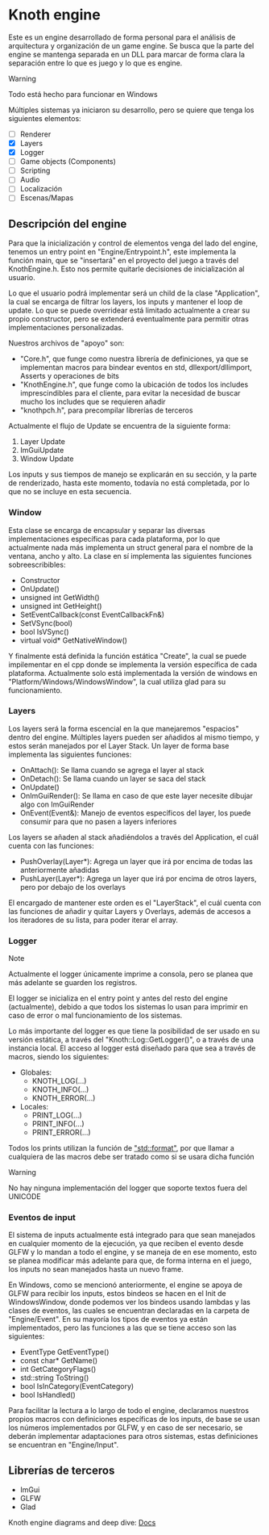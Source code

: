 # Knoth engine

Este es un engine desarrollado de forma personal para el análisis de arquitectura y organización de un game engine. Se busca que la parte del engine se mantenga separada en un DLL para marcar de forma clara la separación entre lo que es juego y lo que es engine.

> [!WARNING]
> Todo está hecho para funcionar en Windows

Múltiples sistemas ya iniciaron su desarrollo, pero se quiere que tenga los siguientes elementos:
- [ ] Renderer
- [x] Layers
- [x] Logger
- [ ] Game objects (Components)
- [ ] Scripting
- [ ] Audio
- [ ] Localización
- [ ] Escenas/Mapas

## Descripción del engine
Para que la inicialización y control de elementos venga del lado del engine, tenemos un entry point en "Engine/Entrypoint.h", este implementa la función main, que se "insertará" en el proyecto del juego a través del KnothEngine.h. Esto nos permite quitarle decisiones de inicialización al usuario.

Lo que el usuario podrá implementar será un child de la clase "Application", la cual se encarga de filtrar los layers, los inputs y mantener el loop de update. Lo que se puede overridear está limitado actualmente a crear su propio constructor, pero se extenderá eventualmente para permitir otras implementaciones personalizadas.

Nuestros archivos de "apoyo" son:
- "Core.h", que funge como nuestra librería de definiciones, ya que se implementan macros para bindear eventos en std, dllexport/dllimport, Asserts y operaciones de bits
- "KnothEngine.h", que funge como la ubicación de todos los includes imprescindibles para el cliente, para evitar la necesidad de buscar mucho los includes que se requieren añadir
- "knothpch.h", para precompilar librerías de terceros

Actualmente el flujo de Update se encuentra de la siguiente forma:
1. Layer Update
2. ImGuiUpdate
3. Window Update

Los inputs y sus tiempos de manejo se explicarán en su sección, y la parte de renderizado, hasta este momento, todavía no está completada, por lo que no se incluye en esta secuencia.

### Window

Esta clase se encarga de encapsular y separar las diversas implementaciones específicas para cada plataforma, por lo que actualmente nada más implementa un struct general para el nombre de la ventana, ancho y alto. La clase en sí implementa las siguientes funciones sobreescribibles:
- Constructor
- OnUpdate()
- unsigned int GetWidth()
- unsigned int GetHeight()
- SetEventCallback(const EventCallbackFn&)
- SetVSync(bool)
- bool IsVSync()
- virtual void* GetNativeWindow()

Y finalmente está definida la función estática "Create", la cual se puede impilementar en el cpp donde se implementa la versión específica de cada plataforma. Actualmente solo está implementada la versión de windows en "Platform/Windows/WindowsWindow", la cual utiliza glad para su funcionamiento.

### Layers

Los layers será la forma escencial en la que manejaremos "espacios" dentro del engine. Múltiples layers pueden ser añadidos al mismo tiempo, y estos serán manejados por el Layer Stack.
Un layer de forma base implementa las siguientes funciones:
- OnAttach(): Se llama cuando se agrega el layer al stack
- OnDetach(): Se llama cuando un layer se saca del stack
- OnUpdate()
- OnImGuiRender(): Se llama en caso de que este layer necesite dibujar algo con ImGuiRender
- OnEvent(Event&): Manejo de eventos específicos del layer, los puede consumir para que no pasen a layers inferiores

Los layers se añaden al stack añadiéndolos a través del Application, el cuál cuenta con las funciones:
- PushOverlay(Layer*): Agrega un layer que irá por encima de todas las anteriormente añadidas
- PushLayer(Layer*): Agrega un layer que irá por encima de otros layers, pero por debajo de los overlays

El encargado de mantener este orden es el "LayerStack", el cuál cuenta con las funciones de añadir y quitar Layers y Overlays, además de accesos a los iteradores de su lista, para poder iterar el array.

### Logger

> [!NOTE]
> Actualmente el logger únicamente imprime a consola, pero se planea que más adelante se guarden los registros.

El logger se inicializa en el entry point y antes del resto del engine (actualmente), debido a que todos los sistemas lo usan para imprimir en caso de error o mal funcionamiento de los sistemas.

Lo más importante del logger es que tiene la posibilidad de ser usado en su versión estática, a través del "Knoth::Log::GetLogger()", o a través de una instancia local. El acceso al logger está diseñado para que sea a través de macros, siendo los siguientes:
- Globales:
  - KNOTH_LOG(...)
  - KNOTH_INFO(...)
  - KNOTH_ERROR(...)
- Locales:
  - PRINT_LOG(...)
  - PRINT_INFO(...)
  - PRINT_ERROR(...)
 
Todos los prints utilizan la función de ["std::format"](https://en.cppreference.com/w/cpp/utility/format/format), por que llamar a cualquiera de las macros debe ser tratado como si se usara dicha función

> [!WARNING]
> No hay ninguna implementación del logger que soporte textos fuera del UNICODE

### Eventos de input

El sistema de inputs actualmente está integrado para que sean manejados en cualquier momento de la ejecución, ya que reciben el evento desde GLFW y lo mandan a todo el engine, y se maneja de en ese momento, esto se planea modificar más adelante para que, de forma interna en el juego, los inputs no sean manejados hasta un nuevo frame.

En Windows, como se mencionó anteriormente, el engine se apoya de GLFW para recibir los inputs, estos bindeos se hacen en el Init de WindowsWindow, donde podemos ver los bindeos usando lambdas y las clases de eventos, las cuales se encuentran declaradas en la carpeta de "Engine/Event". En su mayoría los tipos de eventos ya están implementados, pero las funciones a las que se tiene acceso son las siguientes:
- EventType GetEventType()
- const char* GetName()
- int GetCategoryFlags()
- std::string ToString()
- bool IsInCategory(EventCategory)
- bool IsHandled()

Para facilitar la lectura a lo largo de todo el engine, declaramos nuestros propios macros con definiciones específicas de los inputs, de base se usan los números implementados por GLFW, y en caso de ser necesario, se deberán implementar adaptaciones para otros sistemas, estas definiciones se encuentran en "Engine/Input".

## Librerías de terceros
- ImGui
- GLFW
- Glad

  


Knoth engine diagrams and deep dive: [Docs](https://drive.google.com/drive/folders/1nTWG98T_bUZ88TPPPmSrVwDprpB4N4YM?usp=sharing)
